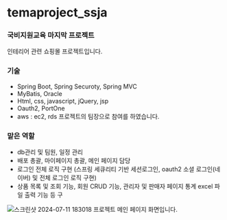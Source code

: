# temaproject_ssja
### 국비지원교육 마지막 프로젝트
인테리어 관련 쇼핑몰 프로젝트입니다.
### 기술
- Spring Boot, Spring Securoty, Spring MVC
- MyBatis, Oracle
- Html, css, javascript, jQuery, jsp
- Oauth2, PortOne
- aws : ec2, rds
프로젝트의 팀장으로 참여를 하였습니다.
### 맡은 역할
- db관리 및 팀원, 일정 관리
- 배포 총괄, 마이페이지 총괄, 메인 페이지 담당
- 로그인 전체 로직 구현 (스프링 세큐리티 기반 세션로그인, oauth2 소셜 로그인(네이버) 및 전체 로그인 로직 구현)
- 상품 목록 및 조회 기능, 회원  CRUD 기능, 관리자 및 판매자 페이지 통계 excel 파일 출력 기능 등 구

![스크린샷 2024-07-11 183018](https://github.com/user-attachments/assets/514416cd-8b8a-47a1-96a1-071cc9d3fd92)
프로젝트 메인 페이지 화면입니다.
